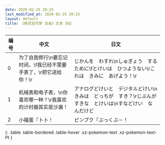 ```yaml
---
date: 2020-02-25 20:25
last_modified_at: 2020-02-25 20:25
layout: default
title: 《精灵宝可梦 白金》文本 582
---
```

| 编号 | 中文 | 日文 |
| ---- | ---- | ---- |
| 0 | 为了自我修行\n要忘记时间，\f我已经不需要手表了，\r把它送给你！\r | じかんを　わすれ\nしゅぎょう　するために\fとけいは　ひつようない\rこれは　きみに　あげよう！\r |
| 1 | 机械表和电子表，\n你喜欢哪一种？\r我喜欢的计时器其实是沙漏！ | アナログどけいと　デジタルどけい\nきみは　どっちが　すき？\rじぶんが　すきな　とけいは\nすなどけい　なんだけど |
| 2 | 小福蛋『卜卜！ | ピンプク『ぶっくぶ－！ |
{: .table .table-bordered .table-hover .xz-pokemon-text .xz-pokemon-text-Pt }